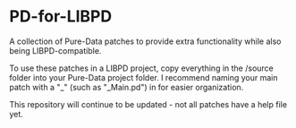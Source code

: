 # PD-for-LIBPD
A collection of Pure-Data patches to provide extra functionality while also being LIBPD-compatible.  

To use these patches in a LIBPD project, copy everything in the /source folder into your Pure-Data project folder.  I recommend naming your main patch with a "_" (such as "_Main.pd") in for easier organization.

This repository will continue to be updated - not all patches have a help file yet.  
